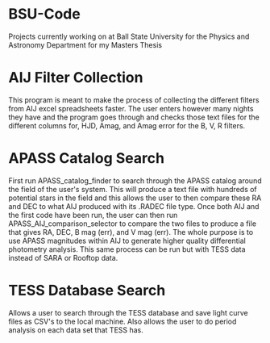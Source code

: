 # BSU-Code
Projects currently working on at Ball State University for the Physics and Astronomy Department for my Masters Thesis

# AIJ Filter Collection
This program is meant to make the process of collecting the different filters from AIJ excel spreadsheets faster.
The user enters however many nights they have and the program goes through and checks those text files for the
different columns for, HJD, Amag, and Amag error for the B, V, R filters.

# APASS Catalog Search
First run APASS_catalog_finder to search through the APASS catalog around the field of the user's system. This will produce a text file with hundreds of potential stars in the field and this allows the user to then compare these RA and DEC to what AIJ produced with its .RADEC file type. Once both AIJ and the first code have been run, the user can then run APASS_AIJ_comparison_selector to compare the two files to produce a file that gives RA, DEC, B mag (err), and V mag (err). The whole purpose is to use APASS magnitudes within AIJ to generate higher quality differential photometry analysis. This same process can be run but with TESS data instead of SARA or Rooftop data.

# TESS Database Search
Allows a user to search through the TESS database and save light curve files as CSV's to the local machine. Also allows the user to do period analysis on each data set that TESS has.
